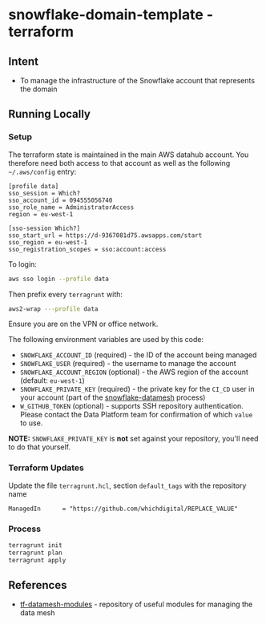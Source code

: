 # snowflake-domain-template - terraform

## Intent

- To manage the infrastructure of the Snowflake account that represents the domain

## Running Locally

### Setup

The terraform state is maintained in the main AWS datahub account. You therefore need both access to that account as well as the following `~/.aws/config` entry:

```
[profile data]
sso_session = Which?
sso_account_id = 094555056740
sso_role_name = AdministratorAccess
region = eu-west-1

[sso-session Which?]
sso_start_url = https://d-9367081d75.awsapps.com/start
sso_region = eu-west-1
sso_registration_scopes = sso:account:access
```

To login:

```sh
aws sso login --profile data
```

Then prefix every `terragrunt` with:

```sh
aws2-wrap ---profile data
```

Ensure you are on the VPN or office network.

The following environment variables are used by this code:

- `SNOWFLAKE_ACCOUNT_ID` (required) - the ID of the account being managed
- `SNOWFLAKE_USER` (required) - the username to manage the account
- `SNOWFLAKE_ACCOUNT_REGION` (optional) - the AWS region of the account (default: `eu-west-1`)
- `SNOWFLAKE_PRIVATE_KEY` (required) - the private key for the `CI_CD` user in your account (part of the [snowflake-datamesh](https://github.com/whichdigital/snowflake-datamesh?tab=readme-ov-file#usage) process)
- `W_GITHUB_TOKEN` (optional) - supports SSH repository authentication.  Please contact the Data Platform team for confirmation of which `value` to use. 

**NOTE:** `SNOWFLAKE_PRIVATE_KEY` is **not** set against your repository, you'll need to do that yourself.

### Terraform Updates

Update the file `terragrunt.hcl`, section `default_tags` with the repository name

```
ManagedIn      = "https://github.com/whichdigital/REPLACE_VALUE"
```

### Process

```sh
terragrunt init
terragrunt plan
terragrunt apply
```

## References

- [tf-datamesh-modules](https://github.com/whichdigital/tf-datamesh-modules) - repository of useful modules for managing the data mesh
